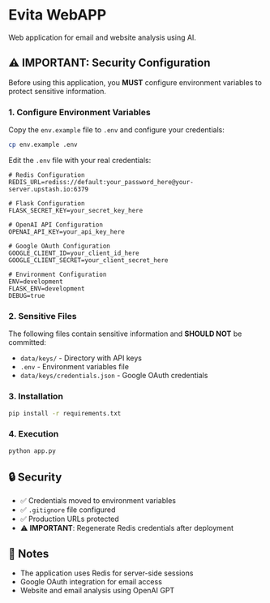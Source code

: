 # Evita WebAPP

Web application for email and website analysis using AI.

## ⚠️ **IMPORTANT: Security Configuration**

Before using this application, you **MUST** configure environment variables to protect sensitive information.

### 1. Configure Environment Variables

Copy the `env.example` file to `.env` and configure your credentials:

```bash
cp env.example .env
```

Edit the `.env` file with your real credentials:

```env
# Redis Configuration
REDIS_URL=rediss://default:your_password_here@your-server.upstash.io:6379

# Flask Configuration
FLASK_SECRET_KEY=your_secret_key_here

# OpenAI API Configuration
OPENAI_API_KEY=your_api_key_here

# Google OAuth Configuration
GOOGLE_CLIENT_ID=your_client_id_here
GOOGLE_CLIENT_SECRET=your_client_secret_here

# Environment Configuration
ENV=development
FLASK_ENV=development
DEBUG=true
```

### 2. Sensitive Files

The following files contain sensitive information and **SHOULD NOT** be committed:

- `data/keys/` - Directory with API keys
- `.env` - Environment variables file
- `data/keys/credentials.json` - Google OAuth credentials

### 3. Installation

```bash
pip install -r requirements.txt
```

### 4. Execution

```bash
python app.py
```

## 🔒 **Security**

- ✅ Credentials moved to environment variables
- ✅ `.gitignore` file configured
- ✅ Production URLs protected
- ⚠️ **IMPORTANT**: Regenerate Redis credentials after deployment

## 📝 **Notes**

- The application uses Redis for server-side sessions
- Google OAuth integration for email access
- Website and email analysis using OpenAI GPT 